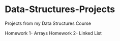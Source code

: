 # Data-Structures-Projects
Projects from my Data Structures Course

Homework 1- Arrays
Homework 2- Linked List